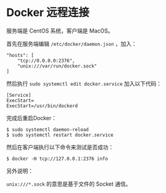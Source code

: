 # Docker 远程连接

服务端是 CentOS 系统，客户端是 MacOS。

首先在服务端编辑 `/etc/docker/daemon.json` ，加入：

```
"hosts": [
    "tcp://0.0.0.0:2376",
    "unix:///var/run/docker.sock"
]
```

然后执行 `sudo systemctl edit docker.service` 加入以下代码：

```
[Service]
ExecStart=
ExecStart=/usr/bin/dockerd
```

完成后重启Docker：

```
$ sudo systemctl daemon-reload
$ sudo systemctl restart docker.service
```

然后在客户端执行以下命令来测试是否成功：

```
$ docker -H tcp://127.0.0.1:2376 info
```



另外说明：

`unix:///*.sock` 的意思是基于文件的 Socket 通信。